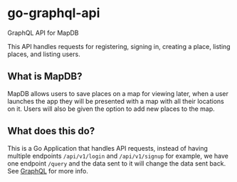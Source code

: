 # go-graphql-api
GraphQL API for MapDB

This API handles requests for registering, signing in, creating a place, listing places, and listing users.

## What is MapDB?
MapDB allows users to save places on a map for viewing later, when a user launches the app they will be presented with a map with all their locations on it. Users will also be given the option to add new places to the map.

## What does this do?
This is a Go Application that handles API requests, instead of having multiple endpoints `/api/v1/login` and `/api/v1/signup` for example, we have one endpoint `/query` and the data sent to it will change the data sent back. See [GraphQL](https://graphql.org/) for more info.

